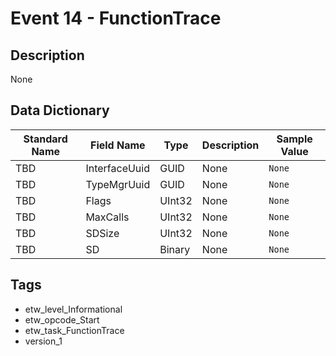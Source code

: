 # Event 14 - FunctionTrace

## Description
None

## Data Dictionary
|Standard Name|Field Name|Type|Description|Sample Value|
|---|---|---|---|---|
|TBD|InterfaceUuid|GUID|None|`None`|
|TBD|TypeMgrUuid|GUID|None|`None`|
|TBD|Flags|UInt32|None|`None`|
|TBD|MaxCalls|UInt32|None|`None`|
|TBD|SDSize|UInt32|None|`None`|
|TBD|SD|Binary|None|`None`|

## Tags
* etw_level_Informational
* etw_opcode_Start
* etw_task_FunctionTrace
* version_1
